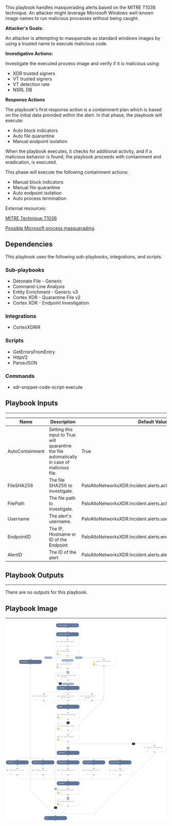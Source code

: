 This playbook handles masquerading alerts based on the MITRE T1036 technique.
An attacker might leverage Microsoft Windows well-known image names to run malicious processes without being caught.

**Attacker's Goals:**

An attacker is attempting to masquerade as standard windows images by using a trusted name to execute malicious code.

**Investigative Actions:**

Investigate the executed process image and verify if it is malicious using:

* XDR trusted signers
* VT trusted signers
* VT detection rate
* NSRL DB

**Response Actions**

The playbook's first response action is a containment plan which is based on the initial data provided within the alert. In that phase, the playbook will execute:

* Auto block indicators
* Auto file quarantine
* Manual endpoint isolation

When the playbook executes, it checks for additional activity, and if a malicious behavior is found, the playbook proceeds with containment and eradication, is executed.

This phase will execute the following containment actions:

* Manual block indicators
* Manual file quarantine
* Auto endpoint isolation
* Auto process termination

External resources:

[MITRE Technique T1036](https://attack.mitre.org/techniques/T1036/)

[Possible Microsoft process masquerading](https://docs-cortex.paloaltonetworks.com/r/Cortex-XDR-Analytics-Alert-Reference/Possible-Microsoft-process-masquerading).

## Dependencies

This playbook uses the following sub-playbooks, integrations, and scripts.

### Sub-playbooks

* Detonate File - Generic
* Command-Line Analysis
* Entity Enrichment - Generic v3
* Cortex XDR - Quarantine File v2
* Cortex XDR - Endpoint Investigation

### Integrations

* CortexXDRIR

### Scripts

* GetErrorsFromEntry
* HttpV2
* ParseJSON

### Commands

* xdr-snippet-code-script-execute

## Playbook Inputs

---

| **Name** | **Description** | **Default Value** | **Required** |
| --- | --- | --- | --- |
| AutoContainment | Setting this input to True will quarantine the file automatically in case of malicious file. | True | Optional |
| FileSHA256 | The file SHA256 to investigate. | PaloAltoNetworksXDR.Incident.alerts.actor_process_image_sha256 | Optional |
| FilePath | The file path to investigate. | PaloAltoNetworksXDR.Incident.alerts.actor_process_image_path | Optional |
| Username | The alert's username. | PaloAltoNetworksXDR.Incident.alerts.user_name | Optional |
| EndpointID | The IP, Hostname or ID of the Endpoint | PaloAltoNetworksXDR.Incident.alerts.endpoint_id | Optional |
| AlertID | The ID of the alert | PaloAltoNetworksXDR.Incident.alerts.aler_id | Optional |

## Playbook Outputs

---
There are no outputs for this playbook.

## Playbook Image

---

![Cortex XDR - T1036 - Masquerading](../doc_files/Cortex_XDR_-_T1036_-_Masquerading.png)
